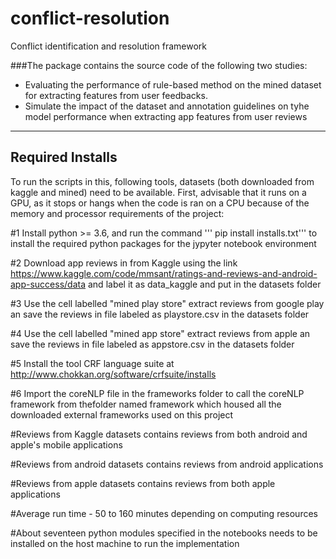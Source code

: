 # conflict-resolution
Conflict identification and resolution framework

###The package contains the source code of the following two studies: 
- Evaluating the performance of rule-based method on the mined dataset for extracting features from user feedbacks. 
- Simulate the impact of the dataset and annotation guidelines on tyhe model performance when extracting app features from user reviews

---

## Required Installs

To run the scripts in this, following tools, datasets (both downloaded from kaggle and mined) need to be available. First, advisable that it runs on a GPU, as it stops or hangs when the code is ran on a CPU because of the memory and processor requirements of the project:

#1 Install python >= 3.6, and run the command ''' pip install installs.txt''' to install the required python packages for the jypyter notebook environment

#2 Download app reviews in from Kaggle using the link https://www.kaggle.com/code/mmsant/ratings-and-reviews-and-android-app-success/data and label it as data_kaggle and put in the datasets folder

#3 Use the cell labelled "mined play store" extract reviews from google play an save the reviews in file labeled as playstore.csv in the datasets folder

#4 Use the cell labelled "mined app store" extract reviews from apple an save the reviews in file labeled as appstore.csv in the datasets folder

#5 Install the tool CRF language suite at http://www.chokkan.org/software/crfsuite/installs

#6 Import the coreNLP file in the frameworks folder to call the coreNLP framework from thefolder named framework which housed all the downloaded external frameworks used on this project

#Reviews from Kaggle datasets contains reviews from both android and apple's mobile applications

#Reviews from android datasets contains reviews from android applications 

#Reviews from apple datasets contains reviews from both apple applications

#Average run time - 50 to 160 minutes depending on computing resources

#About seventeen python modules specified in the notebooks needs to be installed on the host machine to run the implementation
